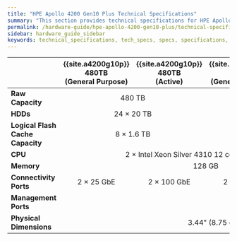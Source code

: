 ```yaml
---
title: "HPE Apollo 4200 Gen10 Plus Technical Specifications"
summary: "This section provides technical specifications for HPE Apollo 4200 Gen10 Plus node types."
permalink: /hardware-guide/hpe-apollo-4200-gen10-plus/technical-specifications.html
sidebar: hardware_guide_sidebar
keywords: technical_specifications, tech_specs, specs, specifications, HPE_Apollo_4200_Gen10_Plus, HPE, Apollo, 4200_Gen10_Plus
---
```


<table>
<thead>
  <tr>
    <th></th>
    <th>{{site.a4200g10p}} 480TB<br>(General Purpose)</th>
    <th>{{site.a4200g10p}} 480TB<br>(Active)</th>
    <th>{{site.a4200g10p}} 240TB<br>(General Purpose)</th>
    <th>{{site.a4200g10p}} 240TB<br>(Active)</th>
    <th>{{site.a4200g10p}} 90TB<br>(General Purpose)</th>
    <th>{{site.a4200g10p}} 90TB<br>(Active)</th>
    <th>{{site.a4200g10p}} 36TB<br>(General Purpose)</th>    
    <th>{{site.a4200g10p}} 36TB<br>(Active)</th>
  </tr>
</thead>
<tbody>
  <tr>
    <td><strong>Raw Capacity</strong></td>
    <td colspan="2" style="text-align: center;">480 TB</td>
    <td colspan="2" style="text-align: center;">240 TB</td>
    <td colspan="2" style="text-align: center;">90 TB</td>
    <td colspan="2" style="text-align: center;">36 TB</td>
  </tr>
  <tr>
    <td><strong>HDDs</strong></td>
    <td colspan="2" style="text-align: center;">24 &times; 20 TB</td>
    <td colspan="2" style="text-align: center;">24 &times; 10 TB</td>
    <td colspan="2" style="text-align: center;">9 &times; 10 TB</td>
    <td colspan="2" style="text-align: center;">9 &times; 4 TB</td>
  </tr>
  <tr>
    <td><strong>Logical Flash Cache Capacity</strong></td>
    <td colspan="2" style="text-align: center;">8 &times; 1.6 TB</td>
    <td colspan="2" style="text-align: center;">8 &times; 0.8 TB</td>
    <td colspan="4" style="text-align: center;">3 &times; 0.8 TB</td>
  </tr>
  <tr>
    <td><strong>CPU</strong></td>
    <td colspan="4" style="text-align: center;">2 &times; Intel Xeon Silver 4310 12 cores @ 2.10 GHz</td>
    <td colspan="4" style="text-align: center;">1 &times; Intel Xeon Silver 4310 12 cores @ 2.10 GHz</td>
  </tr>
  <tr>
    <td><strong>Memory</strong></td>
    <td colspan="4" style="text-align: center;">128 GB</td>
    <td colspan="4" style="text-align: center;">64 GB</td>
  </tr>
  <tr>
    <td><strong>Connectivity Ports</strong></td>
    <td style="text-align: center;">2 &times; 25 GbE</td>
    <td style="text-align: center;">2 &times; 100 GbE</td>
    <td style="text-align: center;">2 &times; 25 GbE</td>
    <td style="text-align: center;">2 &times; 100 GbE</td>
    <td colspan="4" style="text-align: center;">2 &times; 25 GbE<br>or 2 &times; 100 GbE</td>
  </tr>
  <tr>
    <td><strong>Management Ports</strong></td>
    <td colspan="6" style="text-align: center;">1 &times; iLO 1 GbE</td>
  </tr>
  <tr>
    <td><strong>Physical Dimensions</strong></td>
    <td colspan="6" style="text-align: center;">3.44" (8.75 cm) &times; 17.63" (44.8 cm) &times; 33" (83.79 cm)</td>
  </tr>
</tbody>
</table>

